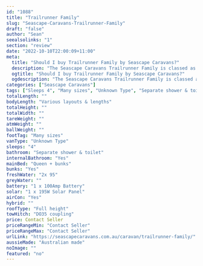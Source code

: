 ```yaml
---
id: "1088"
title: "Trailrunner Family"
slug: "Seascape-Caravans-Trailrunner-Family"
draft: "false"
author: "Sean"
seealsolinks: "1"
section: "review"
date: "2022-10-10T22:00:09+11:00"
meta:
  title: "Should I buy Trailrunner Family by Seascape Caravans?"
  description: "The Seascape Caravans Trailrunner Family is classed as Unknown Type, and sleeps 4 people. It is Australian made and comes in at Many sizes. It generally has Separate shower & toilet."
  ogtitle: "Should I buy Trailrunner Family by Seascape Caravans?"
  ogdescription: "The Seascape Caravans Trailrunner Family is classed as Unknown Type, and sleeps 4 people. It is Australian made and comes in at Many sizes. It generally has Separate shower & toilet."
categories: ["Seascape Caravans"]
tags: ["Sleeps 4", "Many sizes", "Unknown Type", "Separate shower & toilet", "Full height", "Price Unknown", "Australian made"]
totalLength: ""
bodyLength: "Various layouts & lengths"
totalHeight: ""
totalWidth: ""
tareWeight: ""
atmWeight: ""
ballWeight: ""
footTag: "Many sizes"
vanType: "Unknown Type"
sleeps: "4"
bathroom: "Separate shower & toilet"
internalBathroom: "Yes"
mainBed: "Queen + bunks"
bunks: "Yes"
freshWater: "2x 95"
greyWater: ""
battery: "1 x 100Amp Battery"
solar: "1 x 195W Solar Panel"
airCon: "Yes"
hybrid: ""
roofType: "Full height"
towHitch: "DO35 coupling"
price: Contact Seller
priceRangeMin: "Contact Seller"
priceRangeMax: "Contact Seller"
urlLink: "https://seascapecaravans.com.au/caravan/trailrunner-family/"
aussieMade: "Australian made"
noImage: ""
featured: "no"
---
```

